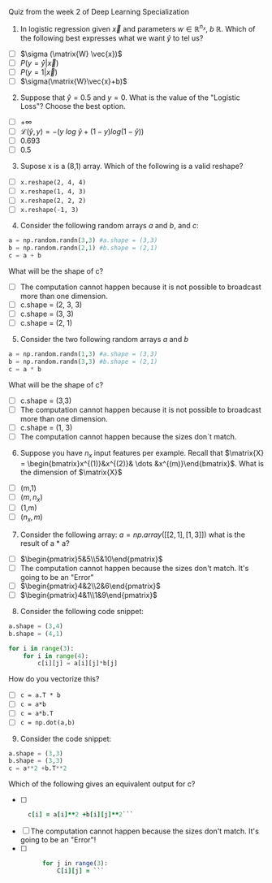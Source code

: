 Quiz from the week 2 of Deep Learning Specialization

1. In logistic regression given $\vec{x}$ and parameters $w \in \mathbb{R}^{n_{x}}$, $b$ $\mathbb{R}$. Which of the following best expresses what we want $\hat{y}$ to tel us?
- [ ] $\sigma (\matrix{W} \vec{x})$
- [ ] $P(y = \hat{y}|\vec{x})$
- [ ] $P(y=1|\vec{x})$
- [ ] $\sigma(\matrix{W}\vec{x}+b)$

2. Suppose that $\hat{y} = 0.5$ and $y = 0$. What is the value of the "Logistic Loss"? Choose the best option.
- [ ] $+\infty$  
- [ ] $\mathscr{L}(\hat{y},y) = -(y\ log\ \hat{y} + (1-y)log(1-\hat{y}))$ 
- [ ] 0.693
- [ ] 0.5

3. Supose x is a (8,1) array. Which of the following is a valid reshape?
- [ ] `x.reshape(2, 4, 4)`
- [ ] `x.reshape(1, 4, 3)`
- [ ] `x.reshape(2, 2, 2)`
- [ ] `x.reshape(-1, 3)`

4. Consider the following random arrays $a$ and $b$, and $c$:
```Python
a = np.random.randn(3,3) #a.shape = (3,3)
b = np.random.randn(2,1) #b.shape = (2,1)
c = a + b
```
What will be the shape of c?
- [ ] The computation cannot happen because it is not possible to broadcast more than one dimension.
- [ ] c.shape = (2, 3, 3)
- [ ] c.shape = (3, 3)
- [ ] c.shape = (2, 1)

5. Consider the two following random arrays $a$ and $b$
```Python
a = np.random.randn(1,3) #a.shape = (3,3)
b = np.random.randn(3,3) #b.shape = (2,1)
c = a * b
```
What will be the shape of c?

- [ ] c.shape = (3,3)
- [ ] The computation cannot happen because it is not possible to broadcast more than one dimension.
- [ ] c.shape = (1, 3)
- [ ] The computation cannot happen because the sizes don´t match.

6. Suppose you have $n_x$ input features per example. Recall that $\matrix{X} = \begin{bmatrix}x^{(1)}&x^{(2)}& \dots &x^{(m)}\end{bmatrix}$. What is the dimension of $\matrix{X}$
- [ ] (m,1)
- [ ] $(m, n_{x})$
- [ ] (1,m)
- [ ] $(n_{x}, m)$

7. Consider the following array:
$a = np.array([[2,1],[1,3]])$
what is the result of a * a?
- [ ] $\begin{pmatrix}5&5\\5&10\end{pmatrix}$
- [ ] The computation cannot happen because the sizes don't match. It's going to be an "Error"
- [ ] $\begin{pmatrix}4&2\\2&6\end{pmatrix}$
- [ ] $\begin{pmatrix}4&1\\1&9\end{pmatrix}$

8. Consider the following code snippet:
```Python
a.shape = (3,4)
b.shape = (4,1)

for i in range(3):
	for i in range(4):
		c[i][j] = a[i][j]*b[j]
```
How do you vectorize this?
- [ ] `c = a.T * b`
- [ ] `c = a*b`
- [ ] `c = a*b.T`
- [ ] `c = np.dot(a,b)`

9. Consider the code snippet:
```Python
a.shape = (3,3)
b.shape = (3,3)
c = a**2 +b.T**2
```
Which of the following gives an equivalent output for c?
- [ ] ```for i in range(3):
	c[i] = a[i]**2 +b[i][j]**2```

- [ ] The computation cannot happen because the sizes don't match. It's going to be an "Error"!
- [ ] ```for i in range(3):
		for j in range(3):
			C[i][j] = ```